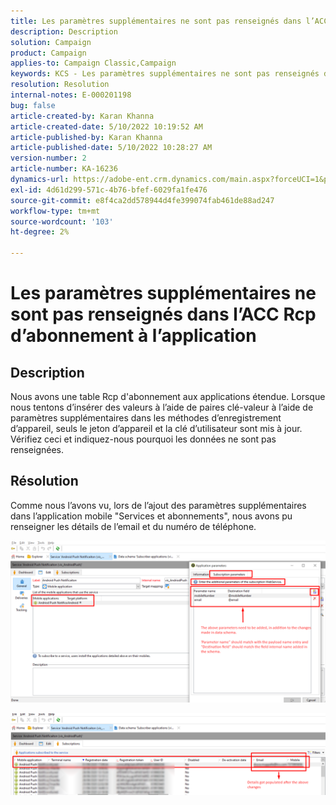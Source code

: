 ```yaml
---
title: Les paramètres supplémentaires ne sont pas renseignés dans l’ACC Rcp d’abonnement à l’application
description: Description
solution: Campaign
product: Campaign
applies-to: Campaign Classic,Campaign
keywords: KCS - Les paramètres supplémentaires ne sont pas renseignés dans l’ACC Rcp d’abonnement à l’application
resolution: Resolution
internal-notes: E-000201198
bug: false
article-created-by: Karan Khanna
article-created-date: 5/10/2022 10:19:52 AM
article-published-by: Karan Khanna
article-published-date: 5/10/2022 10:28:27 AM
version-number: 2
article-number: KA-16236
dynamics-url: https://adobe-ent.crm.dynamics.com/main.aspx?forceUCI=1&pagetype=entityrecord&etn=knowledgearticle&id=c30e09ba-4ad0-ec11-a7b5-00224809c556
exl-id: 4d61d299-571c-4b76-bfef-6029fa1fe476
source-git-commit: e8f4ca2dd578944d4fe399074fab461de88ad247
workflow-type: tm+mt
source-wordcount: '103'
ht-degree: 2%

---
```


# Les paramètres supplémentaires ne sont pas renseignés dans l’ACC Rcp d’abonnement à l’application

## Description


Nous avons une table Rcp d&#39;abonnement aux applications étendue. Lorsque nous tentons d’insérer des valeurs à l’aide de paires clé-valeur à l’aide de paramètres supplémentaires dans les méthodes d’enregistrement d’appareil, seuls le jeton d’appareil et la clé d’utilisateur sont mis à jour. Vérifiez ceci et indiquez-nous pourquoi les données ne sont pas renseignées.


## Résolution


Comme nous l’avons vu, lors de l’ajout des paramètres supplémentaires dans l’application mobile &quot;Services et abonnements&quot;, nous avons pu renseigner les détails de l’email et du numéro de téléphone.



![](assets/bc1c5473-4bd0-ec11-a7b5-00224809c556.png)



![](assets/ddd78ad4-4bd0-ec11-a7b5-00224809c556.png)

